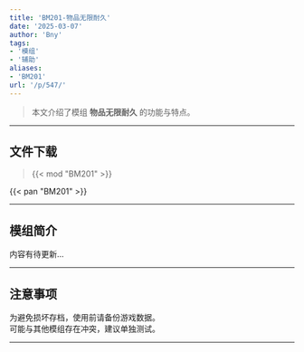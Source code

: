 ```yaml
---
title: 'BM201-物品无限耐久'
date: '2025-03-07'
author: 'Bny'
tags:
- '模组'
- '辅助'
aliases:
- 'BM201'
url: '/p/547/'
---
```


> 本文介绍了模组 **物品无限耐久** 的功能与特点。

---

## 文件下载  

> {{< mod "BM201" >}}  

{{< pan "BM201" >}}  

---

## 模组简介

>  
内容有待更新...  

---

## 注意事项

>  
为避免损坏存档，使用前请备份游戏数据。  
可能与其他模组存在冲突，建议单独测试。  

---

